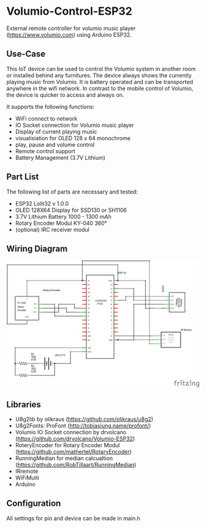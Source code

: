 # Volumio-Control-ESP32
External remote controller for volumio music player (https://www.volumio.com) using Arduino ESP32.

## Use-Case
This IoT device can be used to control the Volumio system in another room or installed behind any furnitures. The device always shows the currently playing music from Volumio. It is battery operated and can be transported anywhere in the wifi network. In contrast to the mobile control of Volumio, the device is quicker to access and always on.

It supports the following functions: 
* WiFi connect to network
* IO Socket connection for Volumio music player
* Display of current playing music
* visualisiation for OLED 128 x 64 monochrome
* play, pause and volume control 
* Remote control support
* Battery Management (3.7V Lithium)

## Part List
The following list of parts are necessary and tested:
* ESP32 Lolit32 v 1.0.0
* OLED 128X64 Display for SSD130 or SH1106 
* 3.7V Lithium Battery 1000 - 1300 mAh
* Rotary Encoder Modul KY-040 360°
* (optional) IRC receiver modul

## Wiring Diagram
![wiring Diagram](wiring%20diagram.png?raw=true)

## Libraries
* U8g2lib by olikraus (https://github.com/olikraus/u8g2)
* U8g2Fonts: ProFont (http://tobiasjung.name/profont/)
* Volumio IO Socket connection by drvolcano (https://github.com/drvolcano/Volumio-ESP32)
* RoteryEncoder for Rotary Encoder Modul (https://github.com/mathertel/RotaryEncoder) 
* RunningMedian for median calcualtion (https://github.com/RobTillaart/RunningMedian)
* IRremote
* WiFiMulti
* Arduino


## Configuration
All settings for pin and device can be made in main.h 
